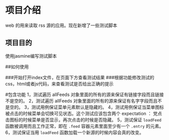 # 项目介绍

web 的用来读取 rss 源的应用。现在新增了一些测试脚本

## 项目目的

使用jasmine编写测试脚本

##如何使用

###开始打开index文件，在页面下方查看测试结果
###根据功能修改测试的css，html或者js代码，来查看测试是否给出正确的提示

#包含功能
1，测试遍历 allFeeds 对象里面的所有的源来保证有链接字段而且链接不是空的。
2，测试遍历 allFeeds 对象里面的所有的源来保证有名字字段而且不是空的。
3，测试用例保证菜单元素默认是隐藏的。
4，测试用例保证当菜单图标被点击的时候菜单会切换可见状态。这个测试应该包含两个 expectation ： 党点击图标的时候菜单是否显示，再次点击的时候是否隐藏。
5，测试保证 `loadFeed` 函数被调用而且工作正常，即在 `.feed` 容器元素里面至少有一个 `.entry` 的元素。
6，测试保证当用 `loadFeed` 函数加载一个新源的时候内容会真的改变。

